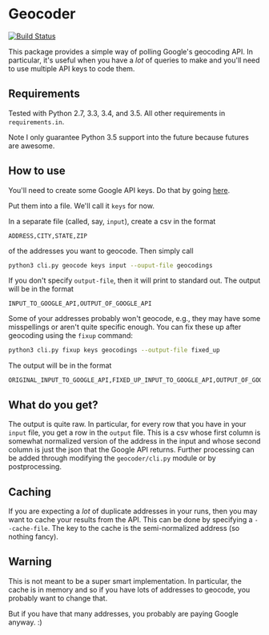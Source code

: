 # Geocoder

[![Build Status](https://travis-ci.org/khwilson/geocoder.svg?branch=master)](https://travis-ci.org/khwilson/geocoder)

This package provides a simple way of polling Google's geocoding API.
In particular, it's useful when you have a *lot* of queries to make
and you'll need to use multiple API keys to code them.

## Requirements

Tested with Python 2.7, 3.3, 3.4, and 3.5. All other requirements in `requirements.in`.

Note I only guarantee Python 3.5 support into the future because futures are awesome.

## How to use

You'll need to create some Google API keys. Do that by going
[here](https://console.developers.google.com/flows/enableapi?apiid=geocoding_backend&keyType=SERVER_SIDE&reusekey=true).

Put them into a file. We'll call it `keys` for now.

In a separate file (called, say, `input`), create a csv in the format

```
ADDRESS,CITY,STATE,ZIP
```

of the addresses you want to geocode. Then simply call

```bash
python3 cli.py geocode keys input --ouput-file geocodings
```

If you don't specify `output-file`, then it will print to standard out. The output
will be in the format

```
INPUT_TO_GOOGLE_API,OUTPUT_OF_GOOGLE_API
```

Some of your addresses probably won't geocode, e.g., they may have some misspellings
or aren't quite specific enough. You can fix these up after geocoding using the
`fixup` command:

```bash
python3 cli.py fixup keys geocodings --output-file fixed_up
```

The output will be in the format

```
ORIGINAL_INPUT_TO_GOOGLE_API,FIXED_UP_INPUT_TO_GOOGLE_API,OUTPUT_OF_GOOGLE_API
```

## What do you get?

The output is quite raw. In particular, for every row that you have in your `input` file,
you get a row in the `output` file. This is a csv whose first column is somewhat normalized
version of the address in the input and whose second column is just the json that the
Google API returns. Further processing can be added through modifying the `geocoder/cli.py`
module or by postprocessing.

## Caching

If you are expecting a *lot* of duplicate addresses in your runs, then you may want to
cache your results from the API. This can be done by specifying a `--cache-file`. The
key to the cache is the semi-normalized address (so nothing fancy).

## Warning

This is not meant to be a super smart implementation. In particular, the cache is in memory
and so if you have lots of addresses to geocode, you probably want to change that.

But if you have that many addresses, you probably are paying Google anyway. :)
